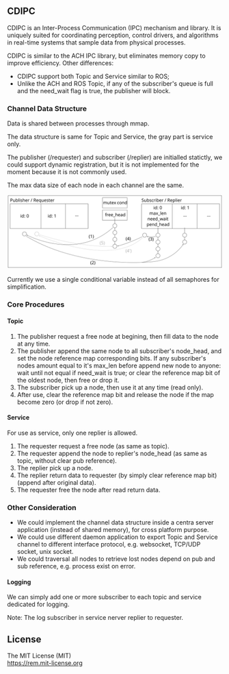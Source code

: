 
## CDIPC

CDIPC is an Inter-Process Communication (IPC) mechanism and library. It is uniquely suited for coordinating perception, control drivers, and algorithms in real-time systems that sample data from physical processes.

CDIPC is similar to the ACH IPC library, but eliminates memory copy to improve efficiency. Other differences:

 - CDIPC support both Topic and Service similar to ROS;
 - Unlike the ACH and ROS Topic, if any of the subscriber's queue is full and the need_wait flag is true,
   the publisher will block.


### Channel Data Structure

Data is shared between processes through mmap.

The data structure is same for Topic and Service, the gray part is service only.

The publisher (/requester) and subscriber (/replier) are initialled statictly,
we could support dynamic registration, but it is not implemented for the moment because it is not commonly used.

The max data size of each node in each channel are the same.

<img src="docs/img/cdipc-data-structure.svg" style="max-width:100%">

Currently we use a single conditional variable instead of all semaphores for simplification.


### Core Procedures

#### Topic

1. The publisher request a free node at begining, then fill data to the node at any time.
2. The publisher append the same node to all subscriber's node_head, and set the node reference map corresponding bits.
   If any subscriber's nodes amount equal to it's max_len before append new node to anyone:
     wait until not equal if need_wait is true;
     or clear the reference map bit of the oldest node, then free or drop it.
3. The subscriber pick up a node, then use it at any time (read only).
4. After use, clear the reference map bit and release the node if the map become zero (or drop if not zero).

#### Service

For use as service, only one replier is allowed.

1. The requester request a free node (as same as topic).
2. The requester append the node to replier's node_head (as same as topic, without clear pub reference).
3. The replier pick up a node.
4. The replier return data to requester (by simply clear reference map bit) (append after original data).
5. The requester free the node after read return data.


### Other Consideration

 - We could implement the channel data structure inside a centra server application (instead of shared memory), for cross platform purpose.
 - We could use different daemon application to export Topic and Service channel to different interface protocol, e.g. websocket, TCP/UDP socket, unix socket.
 - We could traversal all nodes to retrieve lost nodes depend on pub and sub reference, e.g. process exist on error.

#### Logging

We can simply add one or more subscriber to each topic and service dedicated for logging.

Note: The log subscriber in service nerver replier to requester.


## License

The MIT License (MIT)  
https://rem.mit-license.org


